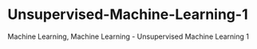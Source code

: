 # Unsupervised-Machine-Learning-1
Machine Learning, Machine Learning - Unsupervised Machine Learning 1
